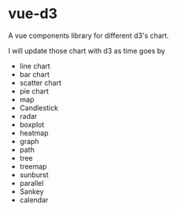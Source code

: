 # vue-d3
A vue components library for different d3's chart.

I will update those chart with d3 as time goes by

+ line chart
+ bar chart
+ scatter chart
+ pie chart
+ map
+ Candlestick
+ radar
+ boxplot
+ heatmap
+ graph
+ path
+ tree
+ treemap
+ sunburst
+ parallel
+ Sankey
+ calendar


